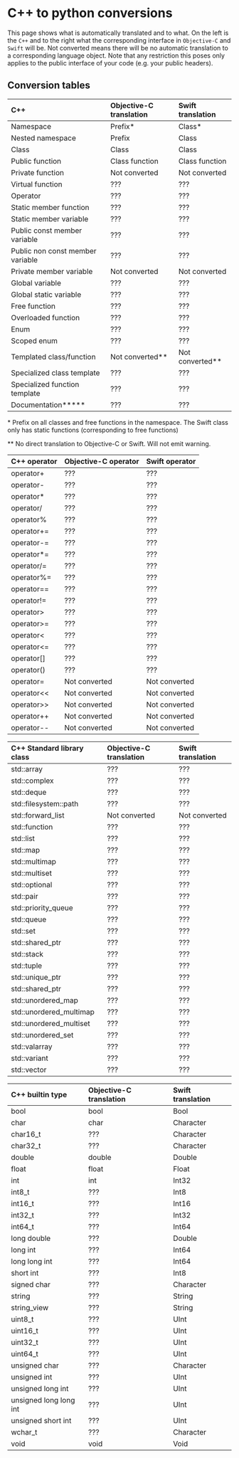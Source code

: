# C++ to python conversions #

This page shows what is automatically translated and to what.
On the left is the `C++` and to the right what the corresponding interface in `Objective-C` and `Swift` will be.
Not converted means there will be no automatic translation to a corresponding language object.
Note that any restriction this poses only applies to the public interface of your code (e.g. your public headers).

## Conversion tables ##

| C++                                 | Objective-C translation        | Swift translation              |
|:----------------------------------- |:------------------------------ |:------------------------------ |
| Namespace                           | Prefix*                        | Class*                         |
| Nested namespace                    | Prefix                         | Class                          |
| Class                               | Class                          | Class                          |
| Public function                     | Class function                 | Class function                 |
| Private function                    | Not converted                  | Not converted                  |
| Virtual function                    | ???                            | ???                            |
| Operator                            | ???                            | ???                            |
| Static member function              | ???                            | ???                            |
| Static member variable              | ???                            | ???                            |
| Public const member variable        | ???                            | ???                            |
| Public non const member variable    | ???                            | ???                            |
| Private member variable             | Not converted                  | Not converted                  |
| Global variable                     | ???                            | ???                            |
| Global static variable              | ???                            | ???                            |
| Free function                       | ???                            | ???                            |
| Overloaded function                 | ???                            | ???                            |
| Enum                                | ???                            | ???                            |
| Scoped enum                         | ???                            | ???                            |
| Templated class/function            | Not converted**                | Not converted**                |
| Specialized class template          | ???                            | ???                            |
| Specialized function template       | ???                            | ???                            |
| Documentation*****                  | ???                            | ???                            |

\* Prefix on all classes and free functions in the namespace. The Swift class only has static functions (corresponding to free functions)

\*\* No direct translation to Objective-C or Swift. Will not emit warning.

| C++ operator      | Objective-C operator  | Swift operator                 |
|:----------------- |:--------------------- |:------------------------------ |
| operator+         | ???                   | ???                            |
| operator-         | ???                   | ???                            |
| operator*         | ???                   | ???                            |
| operator/         | ???                   | ???                            |
| operator%         | ???                   | ???                            |
| operator+=        | ???                   | ???                            |
| operator-=        | ???                   | ???                            |
| operator*=        | ???                   | ???                            |
| operator/=        | ???                   | ???                            |
| operator%=        | ???                   | ???                            |
| operator==        | ???                   | ???                            |
| operator!=        | ???                   | ???                            |
| operator>         | ???                   | ???                            |
| operator>=        | ???                   | ???                            |
| operator<         | ???                   | ???                            |
| operator<=        | ???                   | ???                            |
| operator[]        | ???                   | ???                            |
| operator()        | ???                   | ???                            |
| operator=         | Not converted         | Not converted                  |
| operator<<        | Not converted         | Not converted                  |
| operator>>        | Not converted         | Not converted                  |
| operator++        | Not converted         | Not converted                  |
| operator--        | Not converted         | Not converted                  |

| C++ Standard library class      | Objective-C translation                                           | Swift translation              |
|:------------------------------- |:----------------------------------------------------------------- |:------------------------------ |
| std::array                      | ???                                                               | ???                            |
| std::complex                    | ???                                                               | ???                            |
| std::deque                      | ???                                                               | ???                            |
| std::filesystem::path           | ???                                                               | ???                            |
| std::forward\_list              | Not converted                                                     | Not converted                  |
| std::function                   | ???                                                               | ???                            |
| std::list                       | ???                                                               | ???                            |
| std::map                        | ???                                                               | ???                            |
| std::multimap                   | ???                                                               | ???                            |
| std::multiset                   | ???                                                               | ???                            |
| std::optional                   | ???                                                               | ???                            |
| std::pair                       | ???                                                               | ???                            |
| std::priority\_queue            | ???                                                               | ???                            |
| std::queue                      | ???                                                               | ???                            |
| std::set                        | ???                                                               | ???                            |
| std::shared_ptr                 | ???                                                               | ???                            |
| std::stack                      | ???                                                               | ???                            |
| std::tuple                      | ???                                                               | ???                            |
| std::unique_ptr                 | ???                                                               | ???                            |
| std::shared_ptr                 | ???                                                               | ???                            |
| std::unordered\_map             | ???                                                               | ???                            |
| std::unordered\_multimap        | ???                                                               | ???                            |
| std::unordered\_multiset        | ???                                                               | ???                            |
| std::unordered\_set             | ???                                                               | ???                            |
| std::valarray                   | ???                                                               | ???                            |
| std::variant                    | ???                                                               | ???                            |
| std::vector                     | ???                                                               | ???                            |


| C++ builtin type           | Objective-C translation  | Swift translation              |
|:-------------------------- |:------------------------ |:------------------------------ |
| bool                       | bool                     | Bool                           |
| char                       | char                     | Character                      |
| char16\_t                  | ???                      | Character                      |
| char32\_t                  | ???                      | Character                      |
| double                     | double                   | Double                         |
| float                      | float                    | Float                          |
| int                        | int                      | Int32                          |
| int8_t                     | ???                      | Int8                           |
| int16_t                    | ???                      | Int16                          |
| int32_t                    | ???                      | Int32                          |
| int64_t                    | ???                      | Int64                          |
| long double                | ???                      | Double                         |
| long int                   | ???                      | Int64                          |
| long long int              | ???                      | Int64                          |
| short int                  | ???                      | Int8                           |
| signed char                | ???                      | Character                      |
| string                     | ???                      | String                         |
| string\_view               | ???                      | String                         |
| uint8_t                    | ???                      | UInt                           |
| uint16_t                   | ???                      | UInt                           |
| uint32_t                   | ???                      | UInt                           |
| uint64_t                   | ???                      | UInt                           |
| unsigned char              | ???                      | Character                      |
| unsigned int               | ???                      | UInt                           |
| unsigned long int          | ???                      | UInt                           |
| unsigned long long int     | ???                      | UInt                           |
| unsigned short int         | ???                      | UInt                           |
| wchar\_t                   | ???                      | Character                      |
| void                       | void                     | Void                           |

